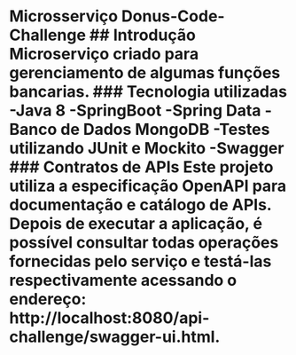 # Microsserviço Donus-Code-Challenge ## Introdução Microserviço criado para gerenciamento de algumas funções bancarias. ### Tecnologia utilizadas -Java 8 -SpringBoot -Spring Data -Banco de Dados MongoDB -Testes utilizando JUnit e Mockito -Swagger ### Contratos de APIs Este projeto utiliza a especificação OpenAPI para documentação e catálogo de APIs. Depois de executar a aplicação, é possível consultar todas operações fornecidas pelo serviço e testá-las respectivamente acessando o endereço: <b>http://localhost:8080/api-challenge/swagger-ui.html.</b>
